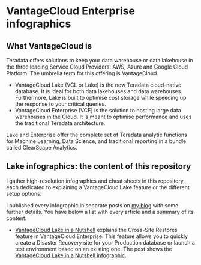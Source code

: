 # VantageCloud Enterprise infographics

## What VantageCloud is

Teradata offers solutions to keep your data warehouse or data lakehouse in the three leading Service Cloud Providers: AWS, Azure and Google Cloud Platform. The umbrella term for this offering is VantageCloud.
* VantageCloud Lake (VCL or Lake) is the new Teradata cloud-native database. It is ideal for both data lakehouses and data warehouses. Furthermore, Lake is built to optimise cost storage while speeding up the response to your critical queries.
* VantageCloud Enterprise (VCE) is the solution to hosting large data warehouses in the Cloud. It is meant to optimise performance and uses the traditional Teradata architecture.

Lake and Enterprise offer the complete set of Teradata analytic functions for Machine Learning, Data Science, and traditional reporting in a bundle called ClearScape Analytics.

## Lake infographics: the content of this repository

I gather high-resolution infographics and cheat sheets in this repository, each dedicated to explaining a VantageCloud **Lake** feature or the different setup options.

I published every infographic in separate posts on [my blog](https://celiamuriel.com/) with some further details. You have below a list with every article and a summary of its content:
* [VantageCloud Lake in a Nutshell](https://celiamuriel.com/from-zero-to-hero-in-cross-site-restores-in-teradata/) explains the Cross-Site Restores feature in VantageCloud Enterprise. This feature allows you to quickly create a Disaster Recovery site for your Production database or launch a test environment based on an existing one. The post shows the [VantageCloud Lake in a Nutshell infographic](https://github.com/CeliaMuriel/VantageCloud-Lake-infographics/blob/main/VantageCloud%20Lake%20in%20a%20Nutshell.jpg).

